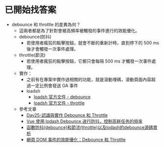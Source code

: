 # 已開始找答案

- debounce 和 throttle 的差異為何？
  - 這兩者都是為了針對會被高頻率被觸發的事件進行的效能優化。
  - debounce(防抖)
    - 若使用者瘋狂的點擊按鈕，就會不斷的重新計時，直到停下的 500 ms 後才會觸發一次事件處理。
  - throttle(節流)
    - 若使用者瘋狂的點擊按鈕，它都只會每隔 500 ms 才觸發一次事件處理。
  - 實作：
    - 之前有在專案中實作過相關的功能，就是滾動埋碼，滾動頁面內容超過一定比例會發送 GA 事件
    - loadsh
      - [loadsh 官方文件 - debounce](https://lodash.com/docs/4.17.15#debounce)
      - [loadsh 官方文件 - throttle](https://lodash.com/docs/4.17.15#throttle)
  - 參考文章
    - [Day25-認識與實作 Debounce 和 Throttle](https://ithelp.ithome.com.tw/articles/10297948)
    - [Vue 使用 lodash Debounce 进行防抖，控制高耗任务的频率](https://juejin.cn/post/7041067567422636063)
    - [函數防抖(debounce)和節流(throttle)以及lodash的debounce源碼賞析](https://segmentfault.com/a/1190000017227559)
    - [網頁 DOM 事件的效能優化：Debounce 和 Throttle](https://www.mropengate.com/2017/12/dom-debounce-throttle.html?fbclid=IwAR1ncL2Wn9giRB8tTurV_ipXpRppvP1bCv1kX5ibrZgrzw3_5s_DZ2G3St8)